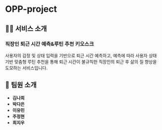 # OPP-project

## 👩‍💻 서비스 소개
### 직장인 퇴근 시간 예측&루틴 추천 키오스크
사용자의 감정 및 상태 입력을 기반으로 퇴근 시간 예측하고, 예측에 따라 사용자 상태 기반 맞춤형 루틴 추천을 통해 퇴근 시간이 불규칙한 직장인의 퇴근 후 삶의 질 향상을 도모하는 서비스입니다. 

## 👥 팀원 소개
+ **김나희** 
+ **박다은**
+ **이유민**
+ **주정현**
+ **최지우**

